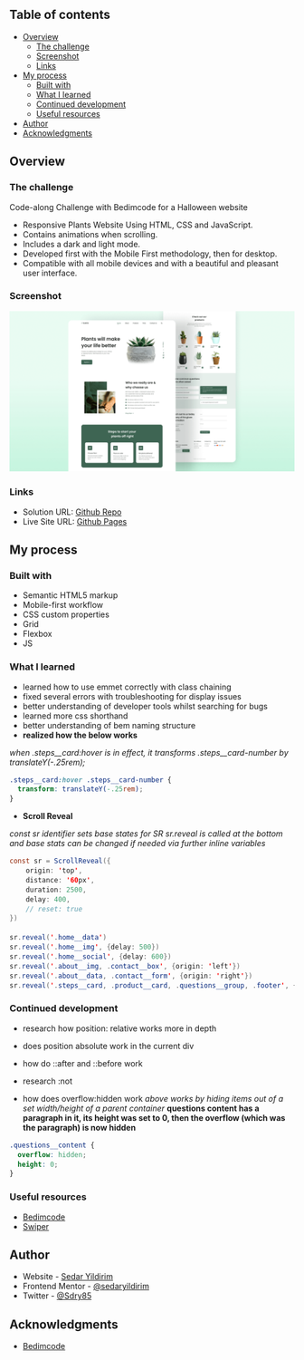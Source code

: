 ## Table of contents

- [Overview](#overview)
  - [The challenge](#the-challenge)
  - [Screenshot](#screenshot)
  - [Links](#links)
- [My process](#my-process)
  - [Built with](#built-with)
  - [What I learned](#what-i-learned)
  - [Continued development](#continued-development)
  - [Useful resources](#useful-resources)
- [Author](#author)
- [Acknowledgments](#acknowledgments)

## Overview

### The challenge

Code-along Challenge with Bedimcode for a Halloween website

- Responsive Plants Website Using HTML, CSS and JavaScript.
- Contains animations when scrolling.
- Includes a dark and light mode.
- Developed first with the Mobile First methodology, then for desktop.
- Compatible with all mobile devices and with a beautiful and pleasant user interface.

### Screenshot

![plants website](/preview.png)

### Links

- Solution URL: [Github Repo](https://github.com/sedaryildirim/responsive-halloween-project)
- Live Site URL: [Github Pages](https://sedaryildirim.github.io/responsive-halloween-project/)

## My process

### Built with

- Semantic HTML5 markup
- Mobile-first workflow
- CSS custom properties
- Grid
- Flexbox
- JS

### What I learned

- learned how to use emmet correctly with class chaining
- fixed several errors with troubleshooting for display issues
- better understanding of developer tools whilst searching for bugs
- learned more css shorthand
- better understanding of bem naming structure
- **realized how the below works**

*when .steps__card:hover is in effect, it transforms .steps__card-number by translateY(-.25rem);*

```css
.steps__card:hover .steps__card-number {
  transform: translateY(-.25rem);
}
```

- **Scroll Reveal**

*const sr identifier sets base states for SR*
*sr.reveal is called at the bottom and base stats can be changed if needed via further inline variables* 

```java
const sr = ScrollReveal({
    origin: 'top',
    distance: '60px',
    duration: 2500,
    delay: 400,
    // reset: true
})

sr.reveal('.home__data')
sr.reveal('.home__img', {delay: 500})
sr.reveal('.home__social', {delay: 600})
sr.reveal('.about__img, .contact__box', {origin: 'left'})
sr.reveal('.about__data, .contact__form', {origin: 'right'})
sr.reveal('.steps__card, .product__card, .questions__group, .footer', {interval: 100})
```

### Continued development

- research how position: relative works more in depth
- does position absolute work in the current div
- how do ::after and ::before work
- research :not

- how does overflow:hidden work
*above works by hiding items out of a set width/height of a parent container*
**questions content has a paragraph in it, its height was set to 0, then the overflow (which was the paragraph) is now hidden**

```css
.questions__content {
  overflow: hidden;
  height: 0;
}
```

### Useful resources

- [Bedimcode](https://www.youtube.com/c/Bedimcode)
- [Swiper](https://swiperjs.com/)

## Author

- Website - [Sedar Yildirim](https://github.com/sedaryildirim)
- Frontend Mentor - [@sedaryildirim](https://www.frontendmentor.io/profile/sedaryildirim)
- Twitter - [@Sdry85](https://www.twitter.com/sdry85)

## Acknowledgments

- [Bedimcode](https://www.youtube.com/c/Bedimcode)